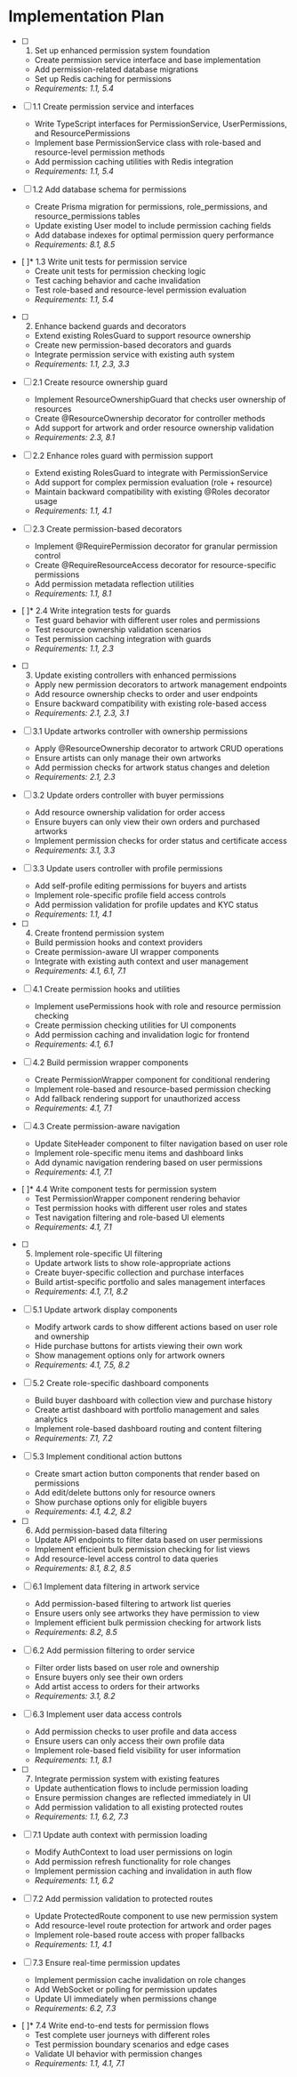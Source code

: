 # Implementation Plan

- [ ] 1. Set up enhanced permission system foundation
  - Create permission service interface and base implementation
  - Add permission-related database migrations
  - Set up Redis caching for permissions
  - _Requirements: 1.1, 5.4_

- [ ] 1.1 Create permission service and interfaces
  - Write TypeScript interfaces for PermissionService, UserPermissions, and ResourcePermissions
  - Implement base PermissionService class with role-based and resource-level permission methods
  - Add permission caching utilities with Redis integration
  - _Requirements: 1.1, 5.4_

- [ ] 1.2 Add database schema for permissions
  - Create Prisma migration for permissions, role_permissions, and resource_permissions tables
  - Update existing User model to include permission caching fields
  - Add database indexes for optimal permission query performance
  - _Requirements: 8.1, 8.5_

- [ ]* 1.3 Write unit tests for permission service
  - Create unit tests for permission checking logic
  - Test caching behavior and cache invalidation
  - Test role-based and resource-level permission evaluation
  - _Requirements: 1.1, 5.4_

- [ ] 2. Enhance backend guards and decorators
  - Extend existing RolesGuard to support resource ownership
  - Create new permission-based decorators and guards
  - Integrate permission service with existing auth system
  - _Requirements: 1.1, 2.3, 3.3_

- [ ] 2.1 Create resource ownership guard
  - Implement ResourceOwnershipGuard that checks user ownership of resources
  - Create @ResourceOwnership decorator for controller methods
  - Add support for artwork and order resource ownership validation
  - _Requirements: 2.3, 8.1_

- [ ] 2.2 Enhance roles guard with permission support
  - Extend existing RolesGuard to integrate with PermissionService
  - Add support for complex permission evaluation (role + resource)
  - Maintain backward compatibility with existing @Roles decorator usage
  - _Requirements: 1.1, 4.1_

- [ ] 2.3 Create permission-based decorators
  - Implement @RequirePermission decorator for granular permission control
  - Create @RequireResourceAccess decorator for resource-specific permissions
  - Add permission metadata reflection utilities
  - _Requirements: 1.1, 8.1_

- [ ]* 2.4 Write integration tests for guards
  - Test guard behavior with different user roles and permissions
  - Test resource ownership validation scenarios
  - Test permission caching integration with guards
  - _Requirements: 1.1, 2.3_

- [ ] 3. Update existing controllers with enhanced permissions
  - Apply new permission decorators to artwork management endpoints
  - Add resource ownership checks to order and user endpoints
  - Ensure backward compatibility with existing role-based access
  - _Requirements: 2.1, 2.3, 3.1_

- [ ] 3.1 Update artworks controller with ownership permissions
  - Apply @ResourceOwnership decorator to artwork CRUD operations
  - Ensure artists can only manage their own artworks
  - Add permission checks for artwork status changes and deletion
  - _Requirements: 2.1, 2.3_

- [ ] 3.2 Update orders controller with buyer permissions
  - Add resource ownership validation for order access
  - Ensure buyers can only view their own orders and purchased artworks
  - Implement permission checks for order status and certificate access
  - _Requirements: 3.1, 3.3_

- [ ] 3.3 Update users controller with profile permissions
  - Add self-profile editing permissions for buyers and artists
  - Implement role-specific profile field access controls
  - Add permission validation for profile updates and KYC status
  - _Requirements: 1.1, 4.1_

- [ ] 4. Create frontend permission system
  - Build permission hooks and context providers
  - Create permission-aware UI wrapper components
  - Integrate with existing auth context and user management
  - _Requirements: 4.1, 6.1, 7.1_

- [ ] 4.1 Create permission hooks and utilities
  - Implement usePermissions hook with role and resource permission checking
  - Create permission checking utilities for UI components
  - Add permission caching and invalidation logic for frontend
  - _Requirements: 4.1, 6.1_

- [ ] 4.2 Build permission wrapper components
  - Create PermissionWrapper component for conditional rendering
  - Implement role-based and resource-based permission checking
  - Add fallback rendering support for unauthorized access
  - _Requirements: 4.1, 7.1_

- [ ] 4.3 Create permission-aware navigation
  - Update SiteHeader component to filter navigation based on user role
  - Implement role-specific menu items and dashboard links
  - Add dynamic navigation rendering based on user permissions
  - _Requirements: 4.1, 7.1_

- [ ]* 4.4 Write component tests for permission system
  - Test PermissionWrapper component rendering behavior
  - Test permission hooks with different user roles and states
  - Test navigation filtering and role-based UI elements
  - _Requirements: 4.1, 7.1_

- [ ] 5. Implement role-specific UI filtering
  - Update artwork lists to show role-appropriate actions
  - Create buyer-specific collection and purchase interfaces
  - Build artist-specific portfolio and sales management interfaces
  - _Requirements: 4.1, 7.1, 8.2_

- [ ] 5.1 Update artwork display components
  - Modify artwork cards to show different actions based on user role and ownership
  - Hide purchase buttons for artists viewing their own work
  - Show management options only for artwork owners
  - _Requirements: 4.1, 7.5, 8.2_

- [ ] 5.2 Create role-specific dashboard components
  - Build buyer dashboard with collection view and purchase history
  - Create artist dashboard with portfolio management and sales analytics
  - Implement role-based dashboard routing and content filtering
  - _Requirements: 7.1, 7.2_

- [ ] 5.3 Implement conditional action buttons
  - Create smart action button components that render based on permissions
  - Add edit/delete buttons only for resource owners
  - Show purchase options only for eligible buyers
  - _Requirements: 4.1, 4.2, 8.2_

- [ ] 6. Add permission-based data filtering
  - Update API endpoints to filter data based on user permissions
  - Implement efficient bulk permission checking for list views
  - Add resource-level access control to data queries
  - _Requirements: 8.1, 8.2, 8.5_

- [ ] 6.1 Implement data filtering in artwork service
  - Add permission-based filtering to artwork list queries
  - Ensure users only see artworks they have permission to view
  - Implement efficient bulk permission checking for artwork lists
  - _Requirements: 8.2, 8.5_

- [ ] 6.2 Add permission filtering to order service
  - Filter order lists based on user role and ownership
  - Ensure buyers only see their own orders
  - Add artist access to orders for their artworks
  - _Requirements: 3.1, 8.2_

- [ ] 6.3 Implement user data access controls
  - Add permission checks to user profile and data access
  - Ensure users can only access their own profile data
  - Implement role-based field visibility for user information
  - _Requirements: 1.1, 8.1_

- [ ] 7. Integrate permission system with existing features
  - Update authentication flows to include permission loading
  - Ensure permission changes are reflected immediately in UI
  - Add permission validation to all existing protected routes
  - _Requirements: 1.1, 6.2, 7.3_

- [ ] 7.1 Update auth context with permission loading
  - Modify AuthContext to load user permissions on login
  - Add permission refresh functionality for role changes
  - Implement permission caching and invalidation in auth flow
  - _Requirements: 1.1, 6.2_

- [ ] 7.2 Add permission validation to protected routes
  - Update ProtectedRoute component to use new permission system
  - Add resource-level route protection for artwork and order pages
  - Implement role-based route access with proper fallbacks
  - _Requirements: 1.1, 4.1_

- [ ] 7.3 Ensure real-time permission updates
  - Implement permission cache invalidation on role changes
  - Add WebSocket or polling for permission updates
  - Update UI immediately when permissions change
  - _Requirements: 6.2, 7.3_

- [ ]* 7.4 Write end-to-end tests for permission flows
  - Test complete user journeys with different roles
  - Test permission boundary scenarios and edge cases
  - Validate UI behavior with permission changes
  - _Requirements: 1.1, 4.1, 7.1_